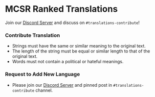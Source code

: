 # MCSR Ranked Translations
Join our [Discord Server](https://mcsrranked.com/discord) and discuss on `#translations-contribute`!

### Contribute Translation
- Strings must have the same or similar meaning to the original text.
- The length of the string must be equal or similar length to that of the original text.
- Words must not contain a political or hateful meanings.

### Request to Add New Language
- Please join our [Discord Server](https://mcsrranked.com/discord) and pinned post in `#translations-contribute` channel.
